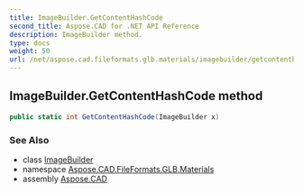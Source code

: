 ```yaml
---
title: ImageBuilder.GetContentHashCode
second_title: Aspose.CAD for .NET API Reference
description: ImageBuilder method. 
type: docs
weight: 50
url: /net/aspose.cad.fileformats.glb.materials/imagebuilder/getcontenthashcode/
---
```

## ImageBuilder.GetContentHashCode method

```csharp
public static int GetContentHashCode(ImageBuilder x)
```

### See Also

* class [ImageBuilder](../)
* namespace [Aspose.CAD.FileFormats.GLB.Materials](../../imagebuilder/)
* assembly [Aspose.CAD](../../../)


